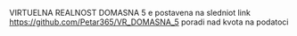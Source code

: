  VIRTUELNA REALNOST DOMASNA 5 e postavena na sledniot link
 https://github.com/Petar365/VR_DOMASNA_5
 poradi nad kvota na podatoci
